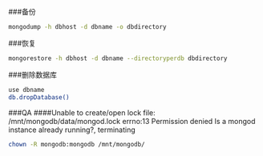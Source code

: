 ###备份
```bash
mongodump -h dbhost -d dbname -o dbdirectory
```

###恢复

```bash
mongorestore -h dbhost -d dbname --directoryperdb dbdirectory
```

###删除数据库

```bash
use dbname
db.dropDatabase()
```

###QA
####Unable to create/open lock file: /mnt/mongodb/data/mongod.lock errno:13 Permission denied Is a mongod instance already running?, terminating
```bash
chown -R mongodb:mongodb /mnt/mongodb/
```